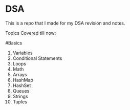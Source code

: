 # DSA
This is a repo that I made for my DSA revision and notes. 

Topics Covered till now:

#Basics
1. Variables
2. Conditional Statements
3. Loops
4. Math
5. Arrays
6. HashMap
7. HashSet
8. Queues
9. Strings
10. Tuples


